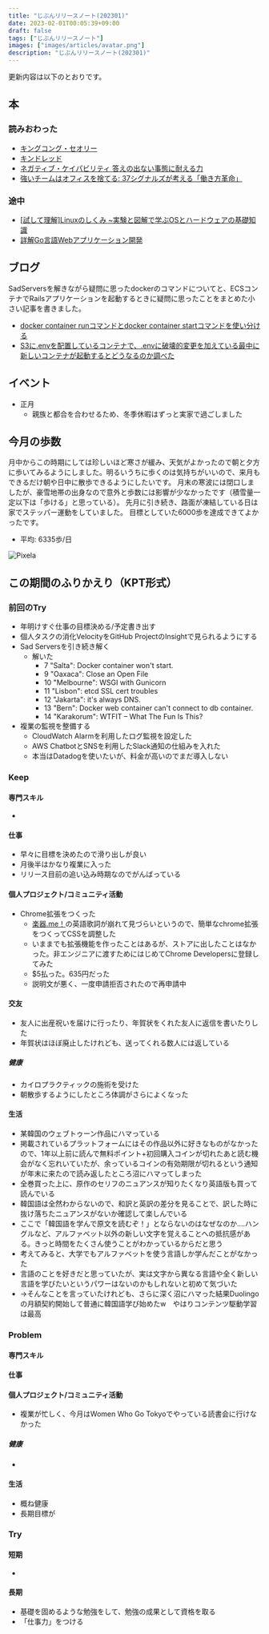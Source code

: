 ```yaml
---
title: "じぶんリリースノート(202301)"
date: 2023-02-01T00:05:39+09:00
draft: false
tags: ["じぶんリリースノート"]
images: ["images/articles/avatar.png"]
description: "じぶんリリースノート(202301)"
---
```


更新内容は以下のとおりです。

## 本

### 読みおわった

- [キングコング・セオリー](https://bookmeter.com/books/17115023)
- [キンドレッド](https://bookmeter.com/books/18682426)
- [ネガティブ・ケイパビリティ 答えの出ない事態に耐える力](https://bookmeter.com/books/11697672)
- [強いチームはオフィスを捨てる: 37シグナルズが考える「働き方革命」](https://bookmeter.com/books/7918802)

### 途中

- [[試して理解]Linuxのしくみ ~実験と図解で学ぶOSとハードウェアの基礎知識](https://bookmeter.com/books/12664489)
- [詳解Go言語Webアプリケーション開発](https://bookmeter.com/books/19190920)

## ブログ

SadServersを解きながら疑問に思ったdockerのコマンドについてと、ECSコンテナでRailsアプリケーションを起動するときに疑問に思ったことをまとめた小さい記事を書きました。

- [docker container runコマンドとdocker container startコマンドを使い分ける](https://mom0tomo.github.io/post/docker_container_run_pattern/)
- [S3に.envを配置しているコンテナで、.envに破壊的変更を加えている最中に新しいコンテナが起動するとどうなるのか調べた](https://mom0tomo.github.io/post/ecs_load_timing_of_environmentfiles_s3/)

## イベント

- 正月
  - 親族と都合を合わせるため、冬季休暇はずっと実家で過ごしました

## 今月の歩数

月中からこの時期にしては珍しいほど寒さが緩み、天気がよかったので朝と夕方に歩いてみるようにしました。明るいうちに歩くのは気持ちがいいので、来月もできるだけ朝や日中に散歩できるようにしたいです。
月末の寒波には閉口しましたが、豪雪地帯の出身なので意外と歩数には影響が少なかったです（積雪量一定以下は「歩ける」と思っている）。
先月に引き続き、路面が凍結している日は家でステッパー運動をしていました。
目標としていた6000歩を達成できてよかったです。

- 平均: 6335歩/日

![Pixela](https://pixe.la/v1/users/mom0tomo/graphs/pedometer)

## この期間のふりかえり（KPT形式）

### 前回のTry

- 年明けすぐ仕事の目標決める/予定書き出す
- 個人タスクの消化VelocityをGitHub ProjectのInsightで見られるようにする
- Sad Serversを引き続き解く
  - 解いた
    - 7	"Salta": Docker container won't start.
    - 9	"Oaxaca": Close an Open File
    - 10	"Melbourne": WSGI with Gunicorn
    - 11	"Lisbon": etcd SSL cert troubles
    - 12	"Jakarta": it's always DNS.
    - 13	"Bern": Docker web container can't connect to db container.
    - 14	"Karakorum": WTFIT – What The Fun Is This?
- 複業の監視を整備する
  - CloudWatch Alarmを利用したログ監視を設定した
  - AWS ChatbotとSNSを利用したSlack通知の仕組みを入れた
  - 本当はDatadogを使いたいが、料金が高いのでまだ導入しない

### Keep

#### 専門スキル

- 

#### 仕事

- 早々に目標を決めたので滑り出しが良い
- 月後半はかなり複業に入った
- リリース目前の追い込み時期なのでがんばっている

#### 個人プロジェクト/コミュニティ活動

- Chrome拡張をつくった
  - [楽器.me！](https://gakufu.gakki.me/)の英語歌詞が崩れて見づらいというので、簡単なchrome拡張をつくってCSSを調整した
  - いままでも拡張機能を作ったことはあるが、ストアに出したことはなかった。非エンジニアに渡すためにはじめてChrome Developersに登録してみた
  - $5払った。635円だった
  - 説明文が悪く、一度申請拒否されたので再申請中

#### 交友

- 友人に出産祝いを届けに行ったり、年賀状をくれた友人に返信を書いたりした
- 年賀状はほぼ廃止したけれども、送ってくれる数人には返している

##### 健康

- カイロプラクティックの施術を受けた
- 朝散歩するようにしたところ体調がさらによくなった

#### 生活

- 某韓国のウェブトゥーン作品にハマっている
- 掲載されているプラットフォームにはその作品以外に好きなものがなかったので、1年以上前に読んで無料ポイント+初回購入コインが切れたあと読む機会がなく忘れいていたが、余っているコインの有効期限が切れるという通知が年末に来たので読み返したところ沼にハマってしまった
- 全巻買った上に、原作のセリフのニュアンスが知りたくなり英語版も買って読んでいる
- 韓国語は全然わからないので、和訳と英訳の差分を見ることで、訳した時に抜け落ちたニュアンスがないか確認して楽しんでいる
- ここで「韓国語を学んで原文を読むぞ！」とならないのはなぜなのか....ハングルなど、アルファベット以外の新しい文字を覚えることへの抵抗感がある。きっと時間をたくさん使うことがわかっているからだと思う
- 考えてみると、大学でもアルファベットを使う言語しか学んだことがなかった
- 言語のことを好きだと思っていたが、実は文字から異なる言語や全く新しい言語を学びたいというパワーはないのかもしれないと初めて気づいた
- →そんなことを言っていたけれども、さらに深く沼にハマった結果Duolingoの月額契約開始して普通に韓国語学び始めたw　やはりコンテンツ駆動学習は最高

### Problem

#### 専門スキル


#### 仕事


#### 個人プロジェクト/コミュニティ活動

- 複業が忙しく、今月はWomen Who Go Tokyoでやっている読書会に行けなかった

##### 健康

- 

#### 生活

- 概ね健康
- 長期目標が
  
### Try

#### 短期

- 

#### 長期

- 基礎を固めるような勉強をして、勉強の成果として資格を取る
- 「仕事力」をつける
